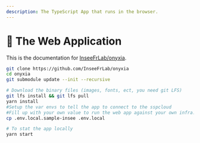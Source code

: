```yaml
---
description: The TypeScript App that runs in the browser.
---
```


# 🐲 The Web Application

This is the documentation for [InseeFrLab/onyxia](https://github.com/InseeFrLab/onyxia-web). &#x20;

```bash
git clone https://github.com/InseeFrLab/onyxia
cd onyxia
git submodule update --init --recursive

# Download the binary files (images, fonts, ect, you need git LFS)
git lfs install && git lfs pull
yarn install
#Setup the var envs to tell the app to connect to the sspcloud
#Fill up with your own value to run the web app against your own infra.
cp .env.local.sample-insee .env.local

# To stat the app locally
yarn start 
```
